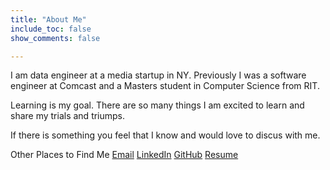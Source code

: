 ```yaml
---
title: "About Me"
include_toc: false
show_comments: false

---
```


I am data engineer at a media startup in NY.
Previously I was a software engineer at Comcast and a Masters student in Computer Science from RIT.

Learning is my goal. There are so many things I am excited to learn and share my trials and triumps.

If there is something you feel that I know and would love to discus with me.



Other Places to Find Me
[Email](npatta01@gmail.com)
[LinkedIn](https://www.linkedin.com/in/nidhinpattaniyil)
[GitHub](https://github.com/npatta01)
[Resume](/assets/cv/nidhin_pattaniyil_resume.pdf)